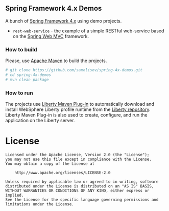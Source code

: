 ## Spring Framework 4.x Demos

A bunch of [Spring Framework 4.x][spring] using demo projects.

 * `rest-web-service` - the example of a simple RESTful web-service based on the [Spring Web MVC][spring-mvc] framework.

[spring-mvc]: http://docs.spring.io/spring/docs/current/spring-framework-reference/htmlsingle/#mvc
[spring]: https://projects.spring.io/spring-framework/

### How to build

Please, use [Apache Maven](https://maven.apache.org/) to build the projects.

```bash
# git clone https://github.com/samolisov/spring-4x-demos.git
# cd spring-4x-demos
# mvn clean package
```

### How to run

The projects use [Liberty Maven Plug-in][] to automatically download and install WebSphere Liberty profile runtime from the 
[Liberty repository](https://developer.ibm.com/wasdev/downloads/). Liberty Maven Plug-in is also used to create, configure, and run the application on 
the Liberty server.

[Liberty Maven Plug-in]: https://github.com/WASdev/ci.maven

# License

```text
Licensed under the Apache License, Version 2.0 (the "License");
you may not use this file except in compliance with the License.
You may obtain a copy of the License at

    http://www.apache.org/licenses/LICENSE-2.0

Unless required by applicable law or agreed to in writing, software
distributed under the License is distributed on an "AS IS" BASIS,
WITHOUT WARRANTIES OR CONDITIONS OF ANY KIND, either express or implied.
See the License for the specific language governing permissions and
limitations under the License.
